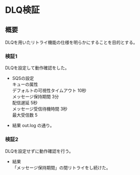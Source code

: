 # DLQ検証

## 概要
DLQを用いたリトライ機能の仕様を明らかにすることを目的とする。

### 検証1
DLQを設定して動作確認をした。

- SQSの設定  
キューの属性  
デフォルトの可視性タイムアウト		10秒  
メッセージ保持期間		3分  
配信遅延		5秒  
メッセージ受信待機時間		3秒  
最大受信数		5

- 結果
out.log の通り。  

### 検証2
DLQを設定せずに動作確認を行う。  

- 結果  
「メッセージ保持期間」の間リトライをし続けた。
